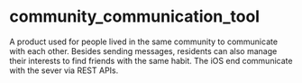 # community_communication_tool
A product used for people lived in the same community to communicate with each other. Besides sending messages, residents can also manage their interests to find friends with the same habit. The iOS end communicate with the sever via REST APIs.

